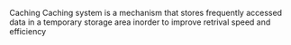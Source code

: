 Caching
Caching system is a mechanism that stores frequently accessed data in a temporary storage area inorder to improve retrival speed and efficiency
